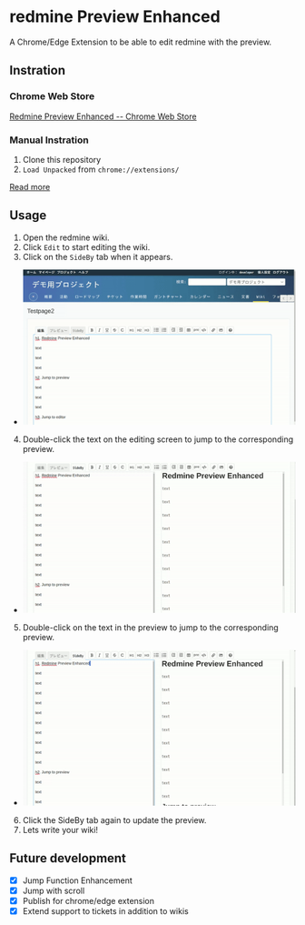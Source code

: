 # redmine Preview Enhanced

A Chrome/Edge Extension to be able to edit redmine with the preview.

## Instration

### Chrome Web Store

[Redmine Preview Enhanced -- Chrome Web Store](https://chromewebstore.google.com/detail/redmine-preview-enhanced/dlogdnhahholjdnficfhmdgefgknnnhj)

### Manual Instration

1. Clone this repository
2. `Load Unpacked` from `chrome://extensions/`

[Read more](https://knowledge.workspace.google.com/kb/load-unpacked-extensions-000005962)

## Usage

1. Open the redmine wiki.
2. Click `Edit` to start editing the wiki.
3. Click on the `SideBy` tab when it appears.
* ![demo](docs/start_sideby.gif)
4. Double-click the text on the editing screen to jump to the corresponding preview.
* ![demo](docs/jump_to_preview.gif)
5. Double-click on the text in the preview to jump to the corresponding preview.
* ![demo](docs/jump_to_editor.gif)
6. Click the SideBy tab again to update the preview.
7. Lets write your wiki!

## Future development
- [x] Jump Function Enhancement
- [x] Jump with scroll
- [x] Publish for chrome/edge extension
- [x] Extend support to tickets in addition to wikis
